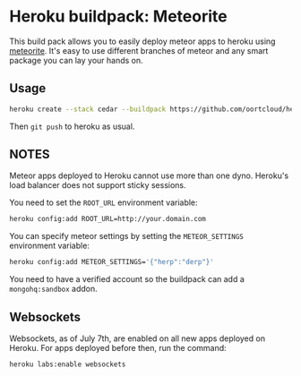 # Heroku buildpack: Meteorite

This build pack allows you to easily deploy meteor apps to heroku using [meteorite](http://github.com/oortcloud/meteorite). It's easy to use different branches of meteor and any smart package you can lay your hands on.

## Usage

```bash
heroku create --stack cedar --buildpack https://github.com/oortcloud/heroku-buildpack-meteorite.git
```

Then `git push` to heroku as usual.

## NOTES

Meteor apps deployed to Heroku cannot use more than one dyno. Heroku's load balancer does not support sticky sessions.

You need to set the `ROOT_URL` environment variable:

```bash
heroku config:add ROOT_URL=http://your.domain.com
```

You can specify meteor settings by setting the `METEOR_SETTINGS` environment variable:

```bash
heroku config:add METEOR_SETTINGS='{"herp":"derp"}'
```

You need to have a verified account so the buildpack can add a `mongohq:sandbox` addon.

## Websockets

Websockets, as of July 7th, are enabled on all new apps deployed on Heroku. For apps deployed before then, run the command:

```heroku labs:enable websockets```

